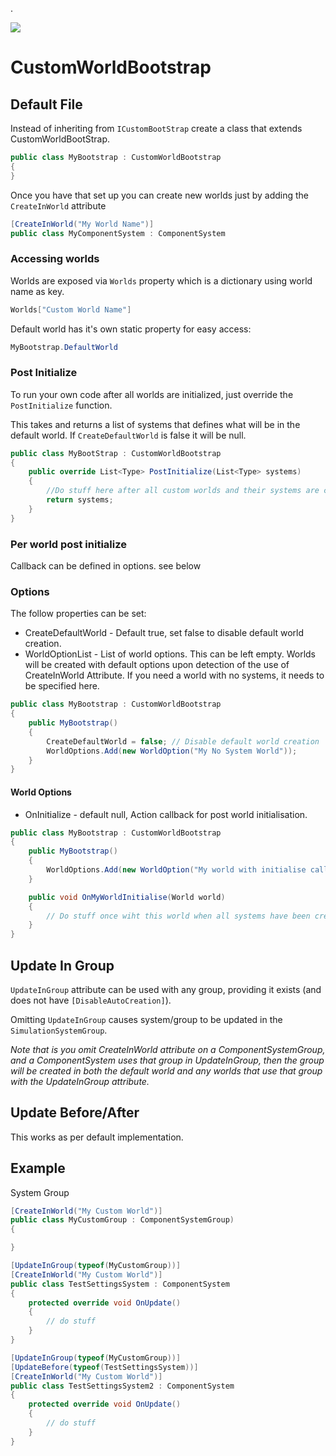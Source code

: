 .

<a href="http://tcci.3utilities.com/viewType.html?buildTypeId=myID&guest=1"> 
<img src="http://tcci.3utilities.com/app/rest/builds/buildType(id:myID)/statusIcon"/>
</a>

# CustomWorldBootstrap

## Default File
Instead of inheriting from `ICustomBootStrap` create a class that extends CustomWorldBootStrap.

```csharp
public class MyBootstrap : CustomWorldBootstrap
{
}
```
Once you have that set up you can create new worlds just by adding the `CreateInWorld` attribute

```csharp
[CreateInWorld("My World Name")]
public class MyComponentSystem : ComponentSystem
```

### Accessing worlds
Worlds are exposed via `Worlds` property which is a dictionary using world name as key.

```csharp
Worlds["Custom World Name"]
```
Default world has it's own static property for easy access:

```csharp
MyBootstrap.DefaultWorld
```

### Post Initialize
To run your own code after all worlds are initialized, just override the `PostInitialize` function.

This takes and returns a list of systems that defines what will be in the default world. If `CreateDefaultWorld` is false it will be null.

```csharp
public class MyBootStrap : CustomWorldBootstrap
{
    public override List<Type> PostInitialize(List<Type> systems) 
    {
        //Do stuff here after all custom worlds and their systems are created
        return systems;
    }
}
```

### Per world post initialize
Callback can be defined in options. see below

### Options
The follow properties can be set:

* CreateDefaultWorld - Default true, set false to disable default world creation.
* WorldOptionList - List of world options. This can be left empty. Worlds will be created with default options upon detection of the use of CreateInWorld Attribute. If you need a world with no systems, it needs to be specified here.


```csharp
public class MyBootstrap : CustomWorldBootstrap
{
    public MyBootstrap()
    {
        CreateDefaultWorld = false; // Disable default world creation
        WorldOptions.Add(new WorldOption("My No System World"));
    }
}
```

#### World Options
* OnInitialize - default null, Action<World> callback for post world initialisation.

```csharp
public class MyBootstrap : CustomWorldBootstrap
{
    public MyBootstrap()
    {
        WorldOptions.Add(new WorldOption("My world with initialise callback") { OnInitialize = OnMyWorldInitialise});
    }

    public void OnMyWorldInitialise(World world)
    {
        // Do stuff once wiht this world when all systems have been created.
    } 
}

```


## Update In Group
`UpdateInGroup` attribute can be used with any group, providing it exists (and does not have `[DisableAutoCreation]`). 

Omitting `UpdateInGroup` causes system/group to be updated in the `SimulationSystemGroup`. 

*Note that is you omit CreateInWorld attribute on a ComponentSystemGroup, and a ComponentSystem uses that group in UpdateInGroup, then the group will be created in both the default world and any worlds that use that group with the UpdateInGroup attribute.*

## Update Before/After
This works as per default implementation.

## Example

System Group

```csharp
[CreateInWorld("My Custom World")]
public class MyCustomGroup : ComponentSystemGroup)
{

}
```


```csharp
[UpdateInGroup(typeof(MyCustomGroup))]
[CreateInWorld("My Custom World")]
public class TestSettingsSystem : ComponentSystem
{
    protected override void OnUpdate()
    {
        // do stuff
    }
}

[UpdateInGroup(typeof(MyCustomGroup))]
[UpdateBefore(typeof(TestSettingsSystem))]
[CreateInWorld("My Custom World")]
public class TestSettingsSystem2 : ComponentSystem
{
    protected override void OnUpdate()
    {
        // do stuff
    }
}

```






































